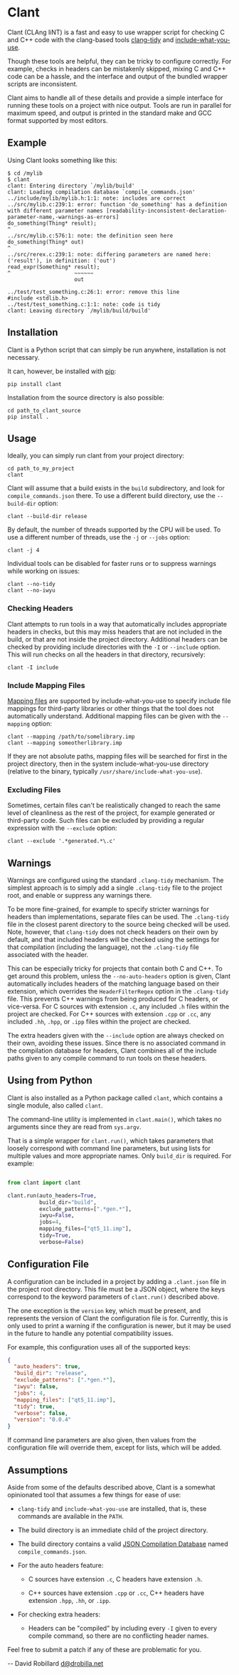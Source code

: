 Clant
=====

Clant (CLAng liNT) is a fast and easy to use wrapper script for checking C and
C++ code with the clang-based tools [clang-tidy][] and
[include-what-you-use][].

Though these tools are helpful, they can be tricky to configure correctly.  For
example, checks in headers can be mistakenly skipped, mixing C and C++ code can
be a hassle, and the interface and output of the bundled wrapper scripts are
inconsistent.

Clant aims to handle all of these details and provide a simple interface for
running these tools on a project with nice output.  Tools are run in parallel
for maximum speed, and output is printed in the standard make and GCC format
supported by most editors.

Example
-------

Using Clant looks something like this:

    $ cd /mylib
    $ clant
    clant: Entering directory `/mylib/build'
    clant: Loading compilation database `compile_commands.json'
    ../include/mylib/mylib.h:1:1: note: includes are correct
    ../src/mylib.c:239:1: error: function 'do_something' has a definition with different parameter names [readability-inconsistent-declaration-parameter-name,-warnings-as-errors]
    do_something(Thing* result);
    ^
    ../src/mylib.c:576:1: note: the definition seen here
    do_something(Thing* out)
    ^
    ../src/rerex.c:239:1: note: differing parameters are named here: ('result'), in definition: ('out')
    read_expr(Something* result);
    ^                    ~~~~~~
                         out

    ../test/test_something.c:26:1: error: remove this line
    #include <stdlib.h>
    ../test/test_something.c:1:1: note: code is tidy
    clant: Leaving directory `/mylib/build/build'

Installation
------------

Clant is a Python script that can simply be run anywhere, installation is not
necessary.

It can, however, be installed with [pip][]:

    pip install clant

Installation from the source directory is also possible:

    cd path_to_clant_source
    pip install .

Usage
-----

Ideally, you can simply run clant from your project directory:

    cd path_to_my_project
    clant

Clant will assume that a build exists in the `build` subdirectory, and look for
`compile_commands.json` there.  To use a different build directory, use the
`--build-dir` option:

    clant --build-dir release

By default, the number of threads supported by the CPU will be used.  To use a
different number of threads, use the `-j` or `--jobs` option:

    clant -j 4

Individual tools can be disabled for faster runs or to suppress warnings while
working on issues:

    clant --no-tidy
    clant --no-iwyu

### Checking Headers

Clant attempts to run tools in a way that automatically includes appropriate
headers in checks, but this may miss headers that are not included in the
build, or that are not inside the project directory.  Additional headers can be
checked by providing include directories with the `-I` or `--include` option.
This will run checks on all the headers in that directory, recursively:

    clant -I include

### Include Mapping Files

[Mapping files][] are supported by include-what-you-use to specify include file
mappings for third-party libraries or other things that the tool does not
automatically understand.  Additional mapping files can be given with the
`--mapping` option:

    clant --mapping /path/to/somelibrary.imp
    clant --mapping someotherlibrary.imp

If they are not absolute paths, mapping files will be searched for first in the
project directory, then in the system include-what-you-use directory (relative
to the binary, typically `/usr/share/include-what-you-use`).

### Excluding Files

Sometimes, certain files can't be realistically changed to reach the same level
of cleanliness as the rest of the project, for example generated or third-party
code.  Such files can be excluded by providing a regular expression with the
`--exclude` option:

    clant --exclude '.*generated.*\.c'

Warnings
--------

Warnings are configured using the standard `.clang-tidy` mechanism.  The
simplest approach is to simply add a single `.clang-tidy` file to the project
root, and enable or suppress any warnings there.

To be more fine-grained, for example to specify stricter warnings for headers
than implementations, separate files can be used.  The `.clang-tidy` file in
the closest parent directory to the source being checked will be used.  Note,
however, that `clang-tidy` does not check headers on their own by default, and
that included headers will be checked using the settings for that compilation
(including the language), not the `.clang-tidy` file associated with the
header.

This can be especially tricky for projects that contain both C and C++.  To get
around this problem, unless the `--no-auto-headers` option is given, Clant
automatically includes headers of the matching language based on their
extension, which overrides the `HeaderFilterRegex` option in the `.clang-tidy`
file.  This prevents C++ warnings from being produced for C headers, or
vice-versa.  For C sources with extension `.c`, any included `.h` files within
the project are checked.  For C++ sources with extension `.cpp` or `.cc`, any
included `.hh`, `.hpp`, or `.ipp` files within the project are checked.

The extra headers given with the `--include` option are always checked on their
own, avoiding these issues.  Since there is no associated command in the
compilation database for headers, Clant combines all of the include paths given
to any compile command to run tools on these headers.

Using from Python
-----------------

Clant is also installed as a Python package called `clant`, which contains a
single module, also called `clant`.

The command-line utility is implemented in `clant.main()`, which takes no
arguments since they are read from `sys.argv`.

That is a simple wrapper for `clant.run()`, which takes parameters that loosely
correspond with command line parameters, but using lists for multiple values
and more appropriate names.  Only `build_dir` is required.  For example:

```python

from clant import clant

clant.run(auto_headers=True,
          build_dir="build",
          exclude_patterns=[".*gen.*"],
          iwyu=False,
          jobs=4,
          mapping_files=["qt5_11.imp"],
          tidy=True,
          verbose=False)
```

Configuration File
------------------

A configuration can be included in a project by adding a `.clant.json` file in
the project root directory.  This file must be a JSON object, where the keys
correspond to the keyword parameters of `clant.run()` described above.

The one exception is the `version` key, which must be present, and represents
the version of Clant the configuration file is for.  Currently, this is only
used to print a warning if the configuration is newer, but it may be used in
the future to handle any potential compatibility issues.

For example, this configuration uses all of the supported keys:

```json
{
  "auto_headers": true,
  "build_dir": "release",
  "exclude_patterns": [".*gen.*"],
  "iwyu": false,
  "jobs": 4,
  "mapping_files": ["qt5_11.imp"],
  "tidy": true,
  "verbose": false,
  "version": "0.0.4"
}
```

If command line parameters are also given, then values from the configuration
file will override them, except for lists, which will be added.

Assumptions
-----------

Aside from some of the defaults described above, Clant is a somewhat
opinionated tool that assumes a few things for ease of use:

  - `clang-tidy` and `include-what-you-use` are installed, that is, these
    commands are available in the `PATH`.

  - The build directory is an immediate child of the project directory.

  - The build directory contains a valid [JSON Compilation Database][] named
    `compile_commands.json`.

  - For the auto headers feature:

    - C sources have extension `.c`, C headers have extension `.h`.

    - C++ sources have extension `.cpp` or `.cc`, C++ headers have extension
      `.hpp`, `.hh`, or `.ipp`.

  - For checking extra headers:

    - Headers can be "compiled" by including every `-I` given to every compile
      command, so there are no conflicting header names.

Feel free to submit a patch if any of these are problematic for you.

 -- David Robillard <d@drobilla.net>

[clang-tidy]: https://clang.llvm.org/extra/clang-tidy/
[include-what-you-use]: https://include-what-you-use.org/
[pip]: https://pypi.org/project/pip/
[Mapping files]: https://github.com/include-what-you-use/include-what-you-use/blob/master/docs/IWYUMappings.md
[JSON Compilation Database]: https://clang.llvm.org/docs/JSONCompilationDatabase.html
